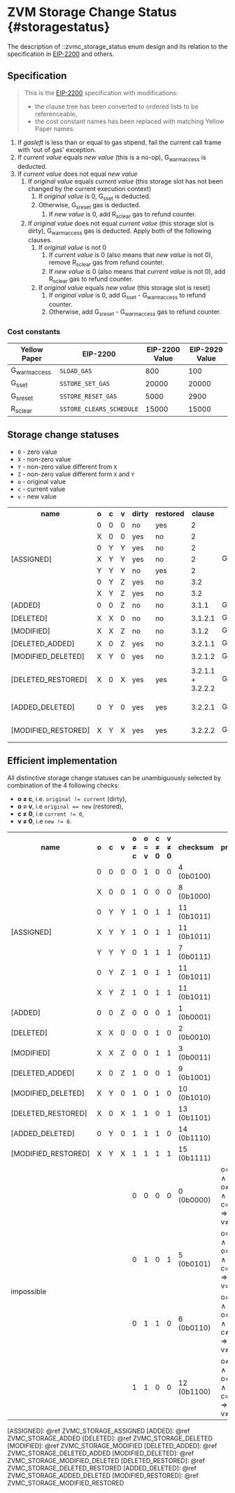 # ZVM Storage Change Status {#storagestatus}

The description of ::zvmc_storage_status enum design and its relation
to the specification in [EIP-2200] and others.

## Specification

> This is the [EIP-2200] specification with modifications:
> - the clause tree has been converted to ordered lists to be referenceable,
> - the cost constant names has been replaced with matching Yellow Paper names.

1. If *gasleft* is less than or equal to gas stipend, fail the current
   call frame with 'out of gas' exception.
2. If *current value* equals *new value* (this is a no-op), G<sub>warmaccess</sub>
   is deducted.
3. If *current value* does not equal *new value*
    1. If *original value* equals *current value* (this storage slot has
       not been changed by the current execution context)
        1. If *original value* is 0, G<sub>sset</sub> is deducted.
        2. Otherwise, G<sub>sreset</sub> gas is deducted.
            1. If *new value* is 0,
               add R<sub>sclear</sub> gas to refund counter.
    2. If *original value* does not equal *current value* (this storage
       slot is dirty), G<sub>warmaccess</sub> gas is deducted. Apply both of the
       following clauses.
        1. If *original value* is not 0
            1. If *current value* is 0 (also means that *new value* is not
               0), remove R<sub>sclear</sub> gas from refund
               counter.
            2. If *new value* is 0 (also means that *current value* is not
               0), add R<sub>sclear</sub> gas to refund counter.
        2. If *original value* equals *new value* (this storage slot is
           reset)
            1. If *original value* is 0, add G<sub>sset</sub> - G<sub>warmaccess</sub> to
               refund counter.
            2. Otherwise, add G<sub>sreset</sub> - G<sub>warmaccess</sub> gas to refund
               counter.

### Cost constants

| Yellow Paper           | EIP-2200                  | EIP-2200 Value | EIP-2929 Value |
|------------------------|---------------------------|----------------|----------------|
| G<sub>warmaccess</sub> | `SLOAD_GAS`               | 800            | 100            |
| G<sub>sset</sub>       | `SSTORE_SET_GAS`          | 20000          | 20000          |
| G<sub>sreset</sub>     | `SSTORE_RESET_GAS`        | 5000           | 2900           |
| R<sub>sclear</sub>     | `SSTORE_CLEARS_SCHEDULE`  | 15000          | 15000          |

## Storage change statuses

- `0` - zero value
- `X` - non-zero value
- `Y` - non-zero value different from `X`
- `Z` - non-zero value different form `X` and `Y`
- `o` - original value
- `c` - current value
- `v` - new value

<table>
    <tr>
        <th>name</th>
        <th>o</th>
        <th>c</th>
        <th>v</th>
        <th>dirty</th>
        <th>restored</th>
        <th>clause</th>
        <th>gas cost</th>
        <th>gas refund</th>
    </tr>
    <tr>
        <td rowspan="7">[ASSIGNED]</td>
        <td>0</td><td>0</td><td>0</td>
        <td>no</td>
        <td>yes</td>
        <td>2</td>
        <td rowspan="7">G<sub>warmaccess</sub></td>
        <td rowspan="7">0</td>
    </tr>
    <tr>
        <td>X</td><td>0</td><td>0</td>
        <td>yes</td>
        <td>no</td>
        <td>2</td>
    </tr>
    <tr>
        <td>0</td><td>Y</td><td>Y</td>
        <td>yes</td>
        <td>no</td>
        <td>2</td>
    </tr>
    <tr>
        <td>X</td><td>Y</td><td>Y</td>
        <td>yes</td>
        <td>no</td>
        <td>2</td>
    </tr>
    <tr>
        <td>Y</td><td>Y</td><td>Y</td>
        <td>no</td>
        <td>yes</td>
        <td>2</td>
    </tr>
    <tr>
        <td>0</td><td>Y</td><td>Z</td>
        <td>yes</td>
        <td>no</td>
        <td>3.2</td>
    </tr>
    <tr>
        <td>X</td><td>Y</td><td>Z</td>
        <td>yes</td>
        <td>no</td>
        <td>3.2</td>
    </tr>
    <tr>
        <td>[ADDED]</td>
        <td>0</td><td>0</td><td>Z</td>
        <td>no</td>
        <td>no</td>
        <td>3.1.1</td>
        <td>G<sub>sset</sub></td>
        <td>0</td>
    </tr>
    <tr>
        <td>[DELETED]</td>
        <td>X</td><td>X</td><td>0</td>
        <td>no</td>
        <td>no</td>
        <td>3.1.2.1</td>
        <td>G<sub>sreset</sub></td>
        <td>R<sub>sclear</sub></td>
    </tr>
    <tr>
        <td>[MODIFIED]</td>
        <td>X</td><td>X</td><td>Z</td>
        <td>no</td>
        <td>no</td>
        <td>3.1.2</td>
        <td>G<sub>sreset</sub></td>
        <td>0</td>
    </tr>
    <tr>
        <td>[DELETED_ADDED]</td>
        <td>X</td><td>0</td><td>Z</td>
        <td>yes</td>
        <td>no</td>
        <td>3.2.1.1</td>
        <td>G<sub>warmaccess</sub></td>
        <td>-R<sub>sclear</sub></td>
    </tr>
    <tr>
        <td>[MODIFIED_DELETED]</td>
        <td>X</td><td>Y</td><td>0</td>
        <td>yes</td>
        <td>no</td>
        <td>3.2.1.2</td>
        <td>G<sub>warmaccess</sub></td>
        <td>R<sub>sclear</sub></td>
    </tr>
    <tr>
        <td>[DELETED_RESTORED]</td>
        <td>X</td><td>0</td><td>X</td>
        <td>yes</td>
        <td>yes</td>
        <td>3.2.1.1 + 3.2.2.2</td>
        <td>G<sub>warmaccess</sub></td>
        <td>-R<sub>sclear</sub> + G<sub>sreset</sub> - G<sub>warmaccess</sub></td>
    </tr>
    <tr>
        <td>[ADDED_DELETED]</td>
        <td>0</td><td>Y</td><td>0</td>
        <td>yes</td>
        <td>yes</td>
        <td>3.2.2.1</td>
        <td>G<sub>warmaccess</sub></td>
        <td>G<sub>sset</sub> - G<sub>warmaccess</sub></td>
    </tr>
    <tr>
        <td>[MODIFIED_RESTORED]</td>
        <td>X</td><td>Y</td><td>X</td>
        <td>yes</td>
        <td>yes</td>
        <td>3.2.2.2</td>
        <td>G<sub>warmaccess</sub></td>
        <td>G<sub>sreset</sub> - G<sub>warmaccess</sub></td>
    </tr>
</table>


## Efficient implementation

All distinctive storage change statuses can be unambiguously selected
by combination of the 4 following checks:
- **o ≠ c**, i.e. `original != current` (dirty),
- **o = v**, i.e `original == new` (restored),
- **c ≠ 0**, i.e `current != 0`,
- **v ≠ 0**, i.e `new != 0`.

<table>
    <tr>
        <th>name</th>
        <th>o</th>
        <th>c</th>
        <th>v</th>
        <th>o ≠ c</th>
        <th>o = v</th>
        <th>c ≠ 0</th>
        <th>v ≠ 0</th>
        <th>checksum</th>
        <th>proof</th>
    </tr>
    <tr>
        <td rowspan="7">[ASSIGNED]</td>
        <td>0</td><td>0</td><td>0</td>
        <td>0</td><td>1</td><td>0</td><td>0</td>
        <td>4 (0b0100)</td>
    </tr>
    <tr>
        <td>X</td><td>0</td><td>0</td>
        <td>1</td><td>0</td><td>0</td><td>0</td>
        <td>8 (0b1000)</td>
    </tr>
    <tr>
        <td>0</td><td>Y</td><td>Y</td>
        <td>1</td><td>0</td><td>1</td><td>1</td>
        <td>11 (0b1011)</td>
    </tr>
    <tr>
        <td>X</td><td>Y</td><td>Y</td>
        <td>1</td><td>0</td><td>1</td><td>1</td>
        <td>11 (0b1011)</td>
    </tr>
    <tr>
        <td>Y</td><td>Y</td><td>Y</td>
        <td>0</td><td>1</td><td>1</td><td>1</td>
        <td>7 (0b0111)</td>
    </tr>
    <tr>
        <td>0</td><td>Y</td><td>Z</td>
        <td>1</td><td>0</td><td>1</td><td>1</td>
        <td>11 (0b1011)</td>
    </tr>
    <tr>
        <td>X</td><td>Y</td><td>Z</td>
        <td>1</td><td>0</td><td>1</td><td>1</td>
        <td>11 (0b1011)</td>
    </tr>
    <tr>
        <td>[ADDED]</td>
        <td>0</td><td>0</td><td>Z</td>
        <td>0</td><td>0</td><td>0</td><td>1</td>
        <td>1 (0b0001)</td>
    </tr>
    <tr>
        <td>[DELETED]</td>
        <td>X</td><td>X</td><td>0</td>
        <td>0</td><td>0</td><td>1</td><td>0</td>
        <td>2 (0b0010)</td>
    </tr>
    <tr>
        <td>[MODIFIED]</td>
        <td>X</td><td>X</td><td>Z</td>
        <td>0</td><td>0</td><td>1</td><td>1</td>
        <td>3 (0b0011)</td>
    </tr>
    <tr>
        <td>[DELETED_ADDED]</td>
        <td>X</td><td>0</td><td>Z</td>
        <td>1</td><td>0</td><td>0</td><td>1</td>
        <td>9 (0b1001)</td>
    </tr>
    <tr>
        <td>[MODIFIED_DELETED]</td>
        <td>X</td><td>Y</td><td>0</td>
        <td>1</td><td>0</td><td>1</td><td>0</td>
        <td>10 (0b1010)</td>
    </tr>
    <tr>
        <td>[DELETED_RESTORED]</td>
        <td>X</td><td>0</td><td>X</td>
        <td>1</td><td>1</td><td>0</td><td>1</td>
        <td>13 (0b1101)</td>
    </tr>
    <tr>
        <td>[ADDED_DELETED]</td>
        <td>0</td><td>Y</td><td>0</td>
        <td>1</td><td>1</td><td>1</td><td>0</td>
        <td>14 (0b1110)</td>
    </tr>
    <tr>
        <td>[MODIFIED_RESTORED]</td>
        <td>X</td><td>Y</td><td>X</td>
        <td>1</td><td>1</td><td>1</td><td>1</td>
        <td>15 (0b1111)</td>
    </tr>
    <tr>
        <td rowspan="4">impossible</td>
        <td></td><td></td><td></td>
        <td>0</td><td>0</td><td>0</td><td>0</td>
        <td>0 (0b0000)</td>
        <td>o=c ∧ o≠v ∧ c=0 ⇒ v≠0</td>
    </tr>
    <tr>
        <td></td><td></td><td></td>
        <td>0</td><td>1</td><td>0</td><td>1</td>
        <td>5 (0b0101)</td>
        <td>o=c ∧ o=v ∧ c=0 ⇒ v=0</td>
    </tr>
    <tr>
        <td></td><td></td><td></td>
        <td>0</td><td>1</td><td>1</td><td>0</td>
        <td>6 (0b0110)</td>
        <td>o=c ∧ o=v ∧ c≠0 ⇒ v≠0</td>
    </tr>
    <tr>
        <td></td><td></td><td></td>
        <td>1</td><td>1</td><td>0</td><td>0</td>
        <td>12 (0b1100)</td>
        <td>o≠c ∧ o=v ∧ c=0 ⇒ v≠0</td>
    </tr>
</table>


[EIP-2200]: https://eips.ethereum.org/EIPS/eip-2200
[ASSIGNED]: @ref ZVMC_STORAGE_ASSIGNED
[ADDED]: @ref ZVMC_STORAGE_ADDED
[DELETED]: @ref ZVMC_STORAGE_DELETED
[MODIFIED]: @ref ZVMC_STORAGE_MODIFIED
[DELETED_ADDED]: @ref ZVMC_STORAGE_DELETED_ADDED
[MODIFIED_DELETED]: @ref ZVMC_STORAGE_MODIFIED_DELETED
[DELETED_RESTORED]: @ref ZVMC_STORAGE_DELETED_RESTORED
[ADDED_DELETED]: @ref ZVMC_STORAGE_ADDED_DELETED
[MODIFIED_RESTORED]: @ref ZVMC_STORAGE_MODIFIED_RESTORED
